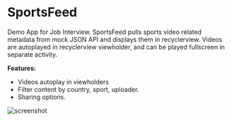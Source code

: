 # SportsFeed
Demo App for Job Interview. SportsFeed pulls sports video related metadata from mock JSON API and displays them in recyclerview. Videos are autoplayed in recyclerview viewholder, and can be played fullscreen in separate activity. 


**Features:**
  - Videos autoplay in viewholders
  - Filter content by country, sport, uploader.
  - Sharing options.
  
  ![screenshot](https://imgur.com/ADhI2ZO)
